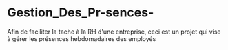 # Gestion_Des_Pr-sences-
Afin de faciliter la tache à la RH d'une entreprise, ceci est un projet qui vise à gérer les présences hebdomadaires des employés
